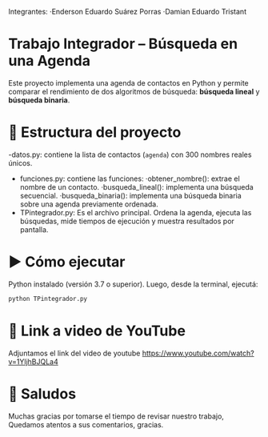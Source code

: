 
Integrantes: 
·Enderson Eduardo Suárez Porras 
·Damian Eduardo Tristant

# Trabajo Integrador – Búsqueda en una Agenda

Este proyecto implementa una agenda de contactos en Python y permite comparar el rendimiento de dos algoritmos de búsqueda: **búsqueda lineal** y **búsqueda binaria**.

# 📁 Estructura del proyecto

-datos.py: contiene la lista de contactos (`agenda`) con 300 nombres reales únicos.
- funciones.py: contiene las funciones:
   ·obtener_nombre(): extrae el nombre de un contacto.
   ·busqueda_lineal(): implementa una búsqueda secuencial.
   ·busqueda_binaria(): implementa una búsqueda binaria sobre una agenda previamente ordenada.
- TPintegrador.py: Es el archivo principal. Ordena la agenda, ejecuta las búsquedas, mide tiempos de ejecución y muestra resultados por pantalla.

# ▶️ Cómo ejecutar

 Python instalado (versión 3.7 o superior). 
 Luego, desde la terminal, ejecutá:

```bash
python TPintegrador.py
```

# 🎥 Link a video de YouTube

Adjuntamos el link del video de youtube
https://www.youtube.com/watch?v=1YljhBJQLa4

# 👋 Saludos
Muchas gracias por tomarse el tiempo de revisar nuestro trabajo,
Quedamos atentos a sus comentarios,
gracias.

